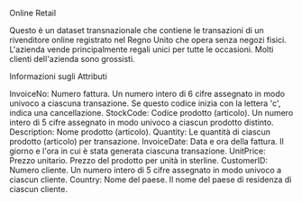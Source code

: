 Online Retail

Questo è un dataset transnazionale che contiene le transazioni di un rivenditore online registrato nel Regno Unito che opera senza negozi fisici. L'azienda vende principalmente regali unici per tutte le occasioni. Molti clienti dell'azienda sono grossisti.

Informazioni sugli Attributi   

InvoiceNo: Numero fattura. Un numero intero di 6 cifre assegnato in modo univoco a ciascuna transazione. Se questo codice inizia con la lettera 'c', indica una cancellazione.
StockCode: Codice prodotto (articolo). Un numero intero di 5 cifre assegnato in modo univoco a ciascun prodotto distinto.   
Description: Nome prodotto (articolo).
Quantity: Le quantità di ciascun prodotto (articolo) per transazione.
InvoiceDate: Data e ora della fattura. Il giorno e l'ora in cui è stata generata ciascuna transazione.
UnitPrice: Prezzo unitario. Prezzo del prodotto per unità in sterline.
CustomerID: Numero cliente. Un numero intero di 5 cifre assegnato in modo univoco a ciascun cliente.
Country: Nome del paese. Il nome del paese di residenza di ciascun cliente.
